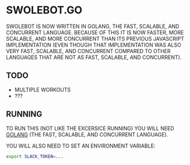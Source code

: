 # SWOLEBOT.GO

SWOLEBOT IS NOW WRITTEN IN GOLANG, THE FAST, SCALABLE, AND CONCURRENT LANGUAGE. BECAUSE OF THIS IT IS NOW FASTER, MORE SCALABLE, AND MORE CONCURRENT THAN ITS PREVIOUS JAVASCRIPT IMPLEMENTATION (EVEN THOUGH THAT IMPLEMENTATION WAS ALSO VERY FAST, SCALABLE, AND CONCURRENT COMPARED TO OTHER LANGUAGES THAT ARE NOT AS FAST, SCALABLE, AND CONCURRENT).

## TODO

* MULTIPLE WORKOUTS
* ???

## RUNNING

TO RUN THIS (NOT LIKE THE EXCERSICE RUNNING) YOU WILL NEED [GOLANG](http://golang.org/) (THE FAST, SCALABLE, AND CONCURRENT LANGUAGE).

YOU WILL ALSO NEED TO SET AN ENVIRONMENT VARIABLE:

```sh
export SLACK_TOKEN=...
```
